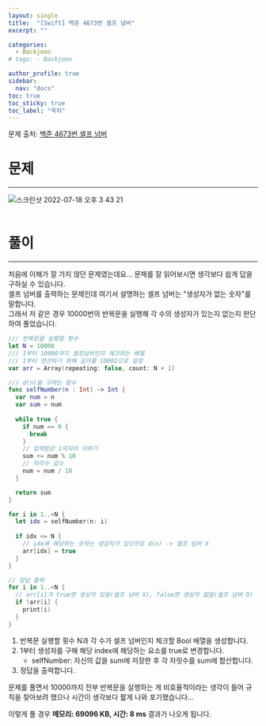 ```yaml
---
layout: single
title:  "[Swift] 백준 4673번 셀프 넘버"
excerpt: ""

categories:
  - Backjoon
# tags: - Backjoon

author_profile: true
sidebar:
  nav: "docs"
toc: true
toc_sticky: true
toc_label: "목차"
---
```

문제 출처: [백준 4673번 셀프 넘버](https://www.acmicpc.net/problem/4673)

# 문제
---
![스크린샷 2022-07-18 오후 3 43 21](https://user-images.githubusercontent.com/60169777/179457301-de082208-63d5-45fb-ade2-c87896e982bb.png)
<br><br>

# 풀이
---
처음에 이해가 잘 가지 않던 문제였는데요... 문제를 잘 읽어보시면 생각보다 쉽게 답을 구하실 수 있습니다.  
셀프 넘버를 출력하는 문제인데 여기서 설명하는 셀프 넘버는 "생성자가 없는 숫자"를 말합니다.  
그래서 저 같은 경우 10000번의 반복문을 실행해 각 수의 생성자가 있는지 없는지 판단하여 풀었습니다.

```swift
/// 반복문을 실행할 횟수
let N = 10000
/// 1부터 10000까지 셀프넘버인지 체크하는 배열
/// 1부터 연산하기 위해 길이를 10001으로 설정
var arr = Array(repeating: false, count: N + 1)

/// d(n)을 구하는 함수
func selfNumber(n : Int) -> Int {
  var num = n
  var sum = num
    
  while true {
    if num == 0 {
      break
    }
    // 입력받은 1의자리 더하기
    sum += num % 10
    // 자리수 감소
    num = num / 10
  }

  return sum
}

for i in 1..<N {
  let idx = selfNumber(n: i)
  
  if idx <= N {
    // idx에 해당하는 숫자는 생성자가 있으므로 d(n) -> 셀프 넘버 X
    arr[idx] = true
  }
}

// 정답 출력
for i in 1..<N {
  // arr[i]가 true면 생성자 있음(셀프 넘버 X), false면 생성자 없음(셀프 넘버 O)
  if !arr[i] {
    print(i)
  }
}
```

1. 반복문 실행할 횟수 N과 각 수가 셀프 넘버인지 체크할 Bool 배열을 생성합니다.
2. 1부터 생성자를 구해 해당 index에 해당하는 요소를 true로 변경합니다.
    - selfNumber: 자신의 값을 sum에 저장한 후 각 자릿수를 sum에 합산합니다.
3. 정답을 출력합니다.

문제를 풀면서 10000까지 전부 반복문을 실행하는 게 비효율적이라는 생각이 들어 규칙을 찾아보려 했으나 시간이 생각보다 짧게 나와 포기했습니다...

이렇게 풀 경우 **메모리: 69096 KB, 시간: 8 ms** 결과가 나오게 됩니다.